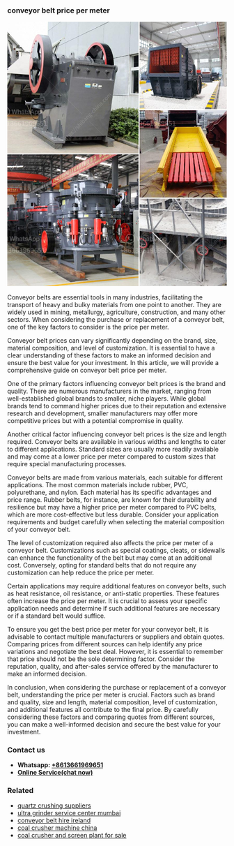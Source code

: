 <h3>conveyor belt price per meter</h3><img src='1708499351.jpg' alt=''><p>Conveyor belts are essential tools in many industries, facilitating the transport of heavy and bulky materials from one point to another. They are widely used in mining, metallurgy, agriculture, construction, and many other sectors. When considering the purchase or replacement of a conveyor belt, one of the key factors to consider is the price per meter.</p><p>Conveyor belt prices can vary significantly depending on the brand, size, material composition, and level of customization. It is essential to have a clear understanding of these factors to make an informed decision and ensure the best value for your investment. In this article, we will provide a comprehensive guide on conveyor belt price per meter.</p><p>One of the primary factors influencing conveyor belt prices is the brand and quality. There are numerous manufacturers in the market, ranging from well-established global brands to smaller, niche players. While global brands tend to command higher prices due to their reputation and extensive research and development, smaller manufacturers may offer more competitive prices but with a potential compromise in quality.</p><p>Another critical factor influencing conveyor belt prices is the size and length required. Conveyor belts are available in various widths and lengths to cater to different applications. Standard sizes are usually more readily available and may come at a lower price per meter compared to custom sizes that require special manufacturing processes.</p><p>Conveyor belts are made from various materials, each suitable for different applications. The most common materials include rubber, PVC, polyurethane, and nylon. Each material has its specific advantages and price range. Rubber belts, for instance, are known for their durability and resilience but may have a higher price per meter compared to PVC belts, which are more cost-effective but less durable. Consider your application requirements and budget carefully when selecting the material composition of your conveyor belt.</p><p>The level of customization required also affects the price per meter of a conveyor belt. Customizations such as special coatings, cleats, or sidewalls can enhance the functionality of the belt but may come at an additional cost. Conversely, opting for standard belts that do not require any customization can help reduce the price per meter.</p><p>Certain applications may require additional features on conveyor belts, such as heat resistance, oil resistance, or anti-static properties. These features often increase the price per meter. It is crucial to assess your specific application needs and determine if such additional features are necessary or if a standard belt would suffice.</p><p>To ensure you get the best price per meter for your conveyor belt, it is advisable to contact multiple manufacturers or suppliers and obtain quotes. Comparing prices from different sources can help identify any price variations and negotiate the best deal. However, it is essential to remember that price should not be the sole determining factor. Consider the reputation, quality, and after-sales service offered by the manufacturer to make an informed decision.</p><p>In conclusion, when considering the purchase or replacement of a conveyor belt, understanding the price per meter is crucial. Factors such as brand and quality, size and length, material composition, level of customization, and additional features all contribute to the final price. By carefully considering these factors and comparing quotes from different sources, you can make a well-informed decision and secure the best value for your investment.</p><h3>Contact us</h3><ul><li><strong>Whatsapp:&nbsp;<a href="https://wa.me/8613661969651">+8613661969651</a></strong></li><li><a href="https://swt.shibang-china.com/?git&amp;zhl&amp;conveyor belt price per meter"><strong>Online Service(chat now)</strong></a></li></ul><h3>Related</h3><ul><li><a href='quartz crushing suppliers.md'>quartz crushing suppliers</a></li><li><a href='ultra grinder service center mumbai.md'>ultra grinder service center mumbai</a></li><li><a href='conveyor belt hire ireland.md'>conveyor belt hire ireland</a></li><li><a href='coal crusher machine china.md'>coal crusher machine china</a></li><li><a href='coal crusher and screen plant for sale.md'>coal crusher and screen plant for sale</a></li></ul>